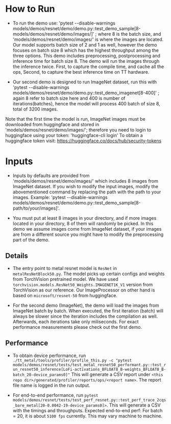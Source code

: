 # How to Run
+ To run the demo use:
'pytest --disable-warnings models/demos/resnet/demo/demo.py::test_demo_sample[8-models/demos/resnet/demo/images/]'
; where 8 is the batch size, and 'models/demos/resnet/demo/images/' is where the images are located. Our model supports batch size of 2 and 1 as well, however the demo focuses on batch size 8 which has the highest throughput among the three options. This demo includes preprocessing, postprocessing and inference time for batch size 8. The demo will run the images through the inference twice. First, to capture the compile time, and cache all the ops, Second, to capture the best inference time on TT hardware.

+ Our second demo is designed to run ImageNet dataset, run this with
'pytest --disable-warnings models/demos/resnet/demo/demo.py::test_demo_imagenet[8-400]'
; again 8 refer to batch size here and 400 is number of iterations(batches), hence the model will process 400 batch of size 8, total of 3200 images.

Note that the first time the model is run, ImageNet images must be downloaded from huggingface and stored in  'models/demos/resnet/demo/images/'; therefore you need to login to huggingface using your token: 'huggingface-cli login'
To obtain a huggingface token visit: https://huggingface.co/docs/hub/security-tokens

# Inputs
+ Inputs by defaults are provided from 'models/demos/resnet/demo/images/' which includes 8 images from ImageNet dataset. If you wish to modify the input images, modify the abovementioned command by replacing the path with the path to your images. Example:
'pytest --disable-warnings models/demos/resnet/demo/demo.py::test_demo_sample[8-path/to/your/images]'.

+ You must put at least 8 images in your directory, and if more images located in your directory, 8 of them will randomly be picked. In this demo we assume images come from ImageNet dataset, if your images are from a different source you might have to modify the preprocessing part of the demo.

## Details

+ The entry point to metal resnet model is `ResNet` in `metalResNetBlock50.py`. The model picks up certain configs and weights from TorchVision pretrained model. We have used `torchvision.models.ResNet50_Weights.IMAGENET1K_V1` version from TorchVision as our reference.
Our ImageProcessor on other hand is based on `microsoft/resnet-50` from huggingface.

+ For the second demo (ImageNet), the demo will load the images from ImageNet batch by batch. When executed, the first iteration (batch) will always be slower since the iteration includes the compilation as well. Afterwards, each iterations take only miliseconds. For exact performance measurements please check out the first demo.

## Performance

+ To obtain device performance, run `./tt_metal/tools/profiler/profile_this.py -c "pytest models/demos/resnet/tests/test_metal_resnet50_performant.py::test_run_resnet50_inference[LoFi-activations_BFLOAT8_B-weights_BFLOAT8_B-batch_20-device_params0]"`
This will generate a CSV report under `<this repo dir>/generated/profiler/reports/ops/<report name>`. The report file name is logged in the run output.

+ For end-to-end performance, run `pytest models/demos/resnet/tests/test_perf_resnet.py::test_perf_trace_2cqs_bare_metal[20-0.0042-19-device_params0]>`. This will generate a CSV with the timings and throughputs.
Expected end-to-end perf: For batch = 20, it is about `5100 fps` currently. This may vary machine to machine.
